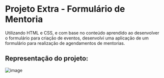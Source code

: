 # Projeto Extra - Formulário de Mentoria

Utilizando HTML e CSS, e com base no conteúdo aprendido ao desenvolver o formulário para criação de eventos, desenvolvi uma aplicação de um formulário para realização de agendamentos de mentorias.

## Representação do projeto:

![image](https://github.com/LucasCarsilva/ProjetoExtra-FormularioMentoria/assets/57200163/e1c5f12b-6008-4974-a901-5c2addc70c3f)
